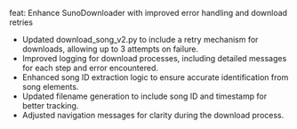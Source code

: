 feat: Enhance SunoDownloader with improved error handling and download retries

- Updated download_song_v2.py to include a retry mechanism for downloads, allowing up to 3 attempts on failure.
- Improved logging for download processes, including detailed messages for each step and error encountered.
- Enhanced song ID extraction logic to ensure accurate identification from song elements.
- Updated filename generation to include song ID and timestamp for better tracking.
- Adjusted navigation messages for clarity during the download process.
